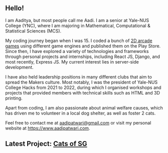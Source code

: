 ## Hello!

I am Aaditya, but most people call me Aadi. I am a senior at Yale-NUS College (YNC), where I am majoring in Mathematical, Computational & Statistical Sciences (MCS). 

My coding journey began when I was 15. I coded a bunch of [2D arcade games](https://github.com/T-RektGames) using different game engines and published them on the Play Store. Since then, I have explored a variety of technologies and frameworks through personal projects and internships, including React JS, Django, and most recently, Express JS. My current interest lies in server-side development.

I have also held leadership positions in many different clubs that aim to spread the Makers culture. Most notably, I was the president of Yale-NUS College Hacks from 2021 to 2022, during which I organised workshops and projects that provided members with technical skills such as HTML and 3D printing.

Apart from coding, I am also passionate about animal welfare causes, which has driven me to volunteer in a local dog shelter, as well as foster 2 cats.

Feel free to contact me at aadipatwari@gmail.com or visit my personal website at https://www.aadipatwari.com.

## Latest Project: [Cats of SG](https://catsofsg.com)
